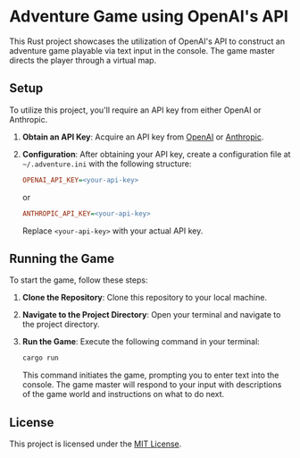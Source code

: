 # Adventure Game using OpenAI's API

This Rust project showcases the utilization of OpenAI's API to construct an adventure game playable via text input in the console. The game master directs the player through a virtual map.

## Setup
To utilize this project, you'll require an API key from either OpenAI or Anthropic.

1. **Obtain an API Key**: Acquire an API key from [OpenAI](https://openai.com) or [Anthropic](https://anthropic.com).

2. **Configuration**: After obtaining your API key, create a configuration file at `~/.adventure.ini` with the following structure:

    ```ini
    OPENAI_API_KEY=<your-api-key>
    ```

    or

    ```ini
    ANTHROPIC_API_KEY=<your-api-key>
    ```

    Replace `<your-api-key>` with your actual API key.

## Running the Game

To start the game, follow these steps:

1. **Clone the Repository**: Clone this repository to your local machine.

2. **Navigate to the Project Directory**: Open your terminal and navigate to the project directory.

3. **Run the Game**: Execute the following command in your terminal:

    ```sh
    cargo run
    ```

    This command initiates the game, prompting you to enter text into the console. The game master will respond to your input with descriptions of the game world and instructions on what to do next.

## License
This project is licensed under the [MIT License](LICENSE).

